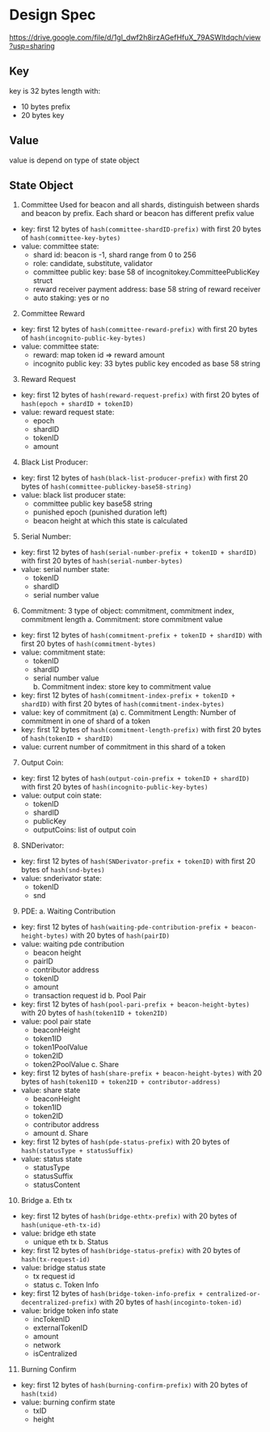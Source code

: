 # Design Spec
https://drive.google.com/file/d/1gI_dwf2h8irzAGefHfuX_79ASWItdqch/view?usp=sharing

## Key
key is 32 bytes length with:
- 10 bytes prefix
- 20 bytes key

## Value
value is depend on type of state object

## State Object
1. Committee 
Used for beacon and all shards, distinguish between shards and beacon by prefix. Each shard or beacon has different prefix value
- key: first 12 bytes of `hash(committee-shardID-prefix)` with first 20 bytes of `hash(committee-key-bytes)`
- value: committee state:
    * shard id: beacon is -1, shard range from 0 to 256
    * role: candidate, substitute, validator
    * committee public key: base 58 of incognitokey.CommitteePublicKey struct
    * reward receiver payment address: base 58 string of reward receiver
    * auto staking: yes or no
    
2. Committee Reward
- key: first 12 bytes of `hash(committee-reward-prefix)` with first 20 bytes of `hash(incognito-public-key-bytes)`
- value: committee state:
    * reward: map token id => reward amount
    * incognito public key: 33 bytes public key encoded as base 58 string
3. Reward Request
- key: first 12 bytes of `hash(reward-request-prefix)` with first 20 bytes of `hash(epoch + shardID + tokenID)`
- value: reward request state:
    * epoch
    * shardID
    * tokenID
    * amount
4. Black List Producer:
- key: first 12 bytes of `hash(black-list-producer-prefix)` with first 20 bytes of `hash(committee-publickey-base58-string)`
- value: black list producer state:
    * committee public key base58 string 
    * punished epoch (punished duration left)
    * beacon height at which this state is calculated
5. Serial Number:
- key: first 12 bytes of `hash(serial-number-prefix + tokenID + shardID)` with first 20 bytes of `hash(serial-number-bytes)`
- value: serial number state:
    * tokenID
    * shardID
    * serial number value
6. Commitment:
3 type of object: commitment, commitment index, commitment length
a. Commitment: store commitment value
- key: first 12 bytes of `hash(commitment-prefix + tokenID + shardID)` with first 20 bytes of `hash(commitment-bytes)`
- value: commitment state:
    * tokenID
    * shardID
    * serial number value   
b. Commitment index: store key to commitment value
- key: first 12 bytes of `hash(commitment-index-prefix + tokenID + shardID)` with first 20 bytes of `hash(commitment-index-bytes)`
- value: key of commitment (a)
c. Commitment Length: Number of commitment in one of shard of a token
- key: first 12 bytes of `hash(commitment-length-prefix)` with first 20 bytes of `hash(tokenID + shardID)`
- value: current number of commitment in this shard of a token
7. Output Coin:
- key: first 12 bytes of `hash(output-coin-prefix + tokenID + shardID)` with first 20 bytes of `hash(incognito-public-key-bytes)`
- value: output coin state:
    * tokenID
    * shardID
    * publicKey
    * outputCoins: list of output coin
8. SNDerivator:
- key: first 12 bytes of `hash(SNDerivator-prefix + tokenID)` with first 20 bytes of `hash(snd-bytes)`
- value: snderivator state:
    * tokenID
    * snd
9. PDE:
a. Waiting Contribution
- key: first 12 bytes of `hash(waiting-pde-contribution-prefix + beacon-height-bytes)` with 20 bytes of `hash(pairID)`
- value: waiting pde contribution
    * beacon height 
    * pairID
    * contributor address
    * tokenID
    * amount
    * transaction request id
b. Pool Pair
- key: first 12 bytes of `hash(pool-pari-prefix + beacon-height-bytes)` with 20 bytes of `hash(token1ID + token2ID)`
- value: pool pair state
    * beaconHeight
    * token1ID
    * token1PoolValue
    * token2ID
    * token2PoolValue
c. Share
- key: first 12 bytes of `hash(share-prefix + beacon-height-bytes)` with 20 bytes of `hash(token1ID + token2ID + contributor-address)`
- value: share state
    * beaconHeight
    * token1ID
    * token2ID
    * contributor address
    * amount
d. Share
- key: first 12 bytes of `hash(pde-status-prefix)` with 20 bytes of `hash(statusType + statusSuffix)`
- value: status state
    * statusType
    * statusSuffix
    * statusContent
10. Bridge
a. Eth tx
- key: first 12 bytes of `hash(bridge-ethtx-prefix)` with 20 bytes of `hash(unique-eth-tx-id)`
- value: bridge eth state
    * unique eth tx
b. Status 
- key: first 12 bytes of `hash(bridge-status-prefix)` with 20 bytes of `hash(tx-request-id)`
- value: bridge status state
    * tx request id
    * status
c. Token Info 
- key: first 12 bytes of `hash(bridge-token-info-prefix + centralized-or-decentralized-prefix)` with 20 bytes of `hash(incoginto-token-id)`
- value: bridge token info state
    * incTokenID
    * externalTokenID
    * amount
    * network
    * isCentralized
11. Burning Confirm
- key: first 12 bytes of `hash(burning-confirm-prefix)` with 20 bytes of `hash(txid)`
- value: burning confirm state
    * txID
    * height